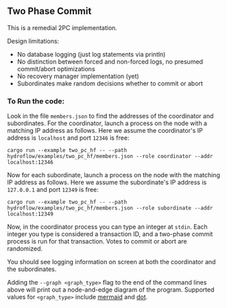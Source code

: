 ## Two Phase Commit
This is a remedial 2PC implementation.

Design limitations:
- No database logging (just log statements via println)
- No distinction between forced and non-forced logs, no presumed commit/abort optimizations
- No recovery manager implementation (yet)
- Subordinates make random decisions whether to commit or abort

### To Run the code:
Look in the file `members.json` to find the addresses of the coordinator and subordinates.
For the coordinator, launch a process on the node with a matching IP address as follows.
Here we assume the coordinator's IP address is `localhost` and port `12346` is free:
```
cargo run --example two_pc_hf -- --path hydroflow/examples/two_pc_hf/members.json --role coordinator --addr localhost:12346
```

Now for each subordinate, launch a process on the node with the matching IP address as follows.
Here we assume the subordinate's IP address is `127.0.0.1` and port `12349` is free:
```
cargo run --example two_pc_hf -- --path hydroflow/examples/two_pc_hf/members.json --role subordinate --addr localhost:12349
```

Now, in the coordinator process you can type an integer at `stdin`. Each integer you type is considered a transaction ID,
and a two-phase commit process is run for that transaction. Votes to commit or abort are randomized.

You should see logging information on screen at both the coordinator and the subordinates.

Adding the `--graph <graph_type>` flag to the end of the command lines above will print out a node-and-edge diagram of the program. Supported values for `<graph_type>` include [mermaid](https://mermaid-js.github.io/) and [dot](https://graphviz.org/doc/info/lang.html).
